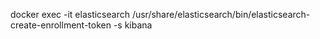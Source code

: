 docker exec -it elasticsearch /usr/share/elasticsearch/bin/elasticsearch-create-enrollment-token -s kibana